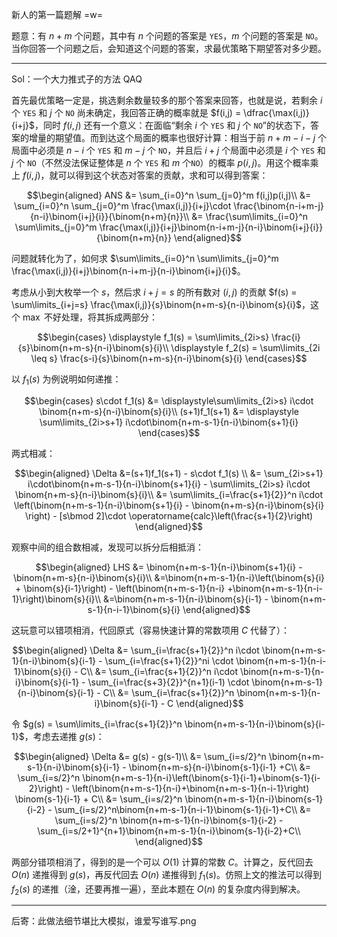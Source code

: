新人的第一篇题解 =w=

题意：有 $n+m$ 个问题，其中有 $n$ 个问题的答案是 `YES`，$m$ 个问题的答案是 `NO`。当你回答一个问题之后，会知道这个问题的答案，求最优策略下期望答对多少题。

---

$\textrm{Sol}$：一个大力推式子的方法 QAQ

首先最优策略一定是，挑选剩余数量较多的那个答案来回答，也就是说，若剩余 $i$ 个 `YES` 和 $j$ 个 `NO` 尚未确定，我回答正确的概率就是 $f(i,j) = \dfrac{\max(i,j)}{i+j}$，同时 $f(i,j)$ 还有一个意义：在面临“剩余 $i$ 个 `YES` 和 $j$ 个 `NO`”的状态下，答案的增量的期望值。而到达这个局面的概率也很好计算：相当于前 $n+m-i-j$ 个局面中必须是 $n-i$ 个 `YES` 和 $m-j$ 个 `NO`，并且后 $i+j$ 个局面中必须是 $i$ 个 `YES` 和 $j$ 个 `NO`（不然没法保证整体是 $n$ 个 `YES` 和 $m$ 个`NO`）的概率 $p(i,j)$。用这个概率乘上 $f(i,j)$，就可以得到这个状态对答案的贡献，求和可以得到答案：

$$\begin{aligned}
ANS &= \sum_{i=0}^n \sum_{j=0}^m f(i,j)p(i,j)\\
&= \sum_{i=0}^n \sum_{j=0}^m \frac{\max(i,j)}{i+j}\cdot \frac{\binom{n-i+m-j}{n-i}\binom{i+j}{i}}{\binom{n+m}{n}}\\
&= \frac{\sum\limits_{i=0}^n \sum\limits_{j=0}^m \frac{\max(i,j)}{i+j}\binom{n-i+m-j}{n-i}\binom{i+j}{i}}{\binom{n+m}{n}}
\end{aligned}$$

问题就转化为了，如何求 $\sum\limits_{i=0}^n \sum\limits_{j=0}^m \frac{\max(i,j)}{i+j}\binom{n-i+m-j}{n-i}\binom{i+j}{i}$。

考虑从小到大枚举一个 $s$，然后求 $i+j = s$ 的所有数对 $(i,j)$ 的贡献 $f(s) = \sum\limits_{i+j=s} \frac{\max(i,j)}{s}\binom{n+m-s}{n-i}\binom{s}{i}$，这个 $\max$ 不好处理，将其拆成两部分：

$$\begin{cases}
\displaystyle f_1(s) = \sum\limits_{2i>s} \frac{i}{s}\binom{n+m-s}{n-i}\binom{s}{i}\\
\displaystyle f_2(s) = \sum\limits_{2i \leq s} \frac{s-i}{s}\binom{n+m-s}{n-i}\binom{s}{i}
\end{cases}$$

以 $f_1(s)$ 为例说明如何递推：

$$\begin{cases}
 s\cdot f_1(s) &= \displaystyle\sum\limits_{2i>s} i\cdot \binom{n+m-s}{n-i}\binom{s}{i}\\
(s+1)f_1(s+1) &= \displaystyle \sum\limits_{2i>s+1} i\cdot\binom{n+m-s-1}{n-i}\binom{s+1}{i}
\end{cases}$$

两式相减：

$$\begin{aligned}
\Delta &=(s+1)f_1(s+1) - s\cdot f_1(s) \\
&=  \sum_{2i>s+1} i\cdot\binom{n+m-s-1}{n-i}\binom{s+1}{i} - \sum\limits_{2i>s} i\cdot \binom{n+m-s}{n-i}\binom{s}{i}\\
&= \sum\limits_{i=\frac{s+1}{2}}^n i\cdot \left(\binom{n+m-s-1}{n-i}\binom{s+1}{i} - \binom{n+m-s}{n-i}\binom{s}{i} \right) - [s\bmod 2]\cdot \operatorname{calc}\left(\frac{s+1}{2}\right) 
\end{aligned}$$

观察中间的组合数相减，发现可以拆分后相抵消：

$$\begin{aligned}
LHS &= \binom{n+m-s-1}{n-i}\binom{s+1}{i} - \binom{n+m-s}{n-i}\binom{s}{i}\\
&=\binom{n+m-s-1}{n-i}\left(\binom{s}{i} + \binom{s}{i-1}\right) - \left(\binom{n+m-s-1}{n-i} +\binom{n+m-s-1}{n-i-1}\right)\binom{s}{i}\\
&=\binom{n+m-s-1}{n-i}\binom{s}{i-1} - \binom{n+m-s-1}{n-i-1}\binom{s}{i}
\end{aligned}$$

这玩意可以错项相消，代回原式（容易快速计算的常数项用 $C$ 代替了）：

$$\begin{aligned}
\Delta &= \sum_{i=\frac{s+1}{2}}^n i\cdot \binom{n+m-s-1}{n-i}\binom{s}{i-1} - \sum_{i=\frac{s+1}{2}}^ni \cdot \binom{n+m-s-1}{n-i-1}\binom{s}{i} - C\\
&= \sum_{i=\frac{s+1}{2}}^n i\cdot \binom{n+m-s-1}{n-i}\binom{s}{i-1} - \sum_{i=\frac{s+3}{2}}^{n+1}(i-1) \cdot \binom{n+m-s-1}{n-i}\binom{s}{i-1} - C\\
&= \sum_{i=\frac{s+1}{2}}^n \binom{n+m-s-1}{n-i}\binom{s}{i-1} - C
\end{aligned}$$

令 $g(s) = \sum\limits_{i=\frac{s+1}{2}}^n \binom{n+m-s-1}{n-i}\binom{s}{i-1}$，考虑去递推 $g(s)$：

$$\begin{aligned}
\Delta &= g(s) - g(s-1)\\
&= \sum_{i=s/2}^n \binom{n+m-s-1}{n-i}\binom{s}{i-1} - \binom{n+m-s}{n-i}\binom{s-1}{i-1} +C\\
&= \sum_{i=s/2}^n \binom{n+m-s-1}{n-i}\left(\binom{s-1}{i-1}+\binom{s-1}{i-2}\right) - \left(\binom{n+m-s-1}{n-i}+\binom{n+m-s-1}{n-i-1}\right) \binom{s-1}{i-1} + C\\
&= \sum_{i=s/2}^n \binom{n+m-s-1}{n-i}\binom{s-1}{i-2} - \sum_{i=s/2}^n\binom{n+m-s-1}{n-i-1}\binom{s-1}{i-1}+C\\
&= \sum_{i=s/2}^n \binom{n+m-s-1}{n-i}\binom{s-1}{i-2} - \sum_{i=s/2+1}^{n+1}\binom{n+m-s-1}{n-i}\binom{s-1}{i-2}+C\\
\end{aligned}$$

两部分错项相消了，得到的是一个可以 $O(1)$ 计算的常数 $C$。计算之，反代回去 $O(n)$ 递推得到 $g(s)$，再反代回去 $O(n)$ 递推得到 $f_1(s)$。仿照上文的推法可以得到 $f_2(s)$ 的递推（淦，还要再推一遍），至此本题在 $O(n)$ 的复杂度内得到解决。

---

后寄：此做法细节堪比大模拟，谁爱写谁写.png


